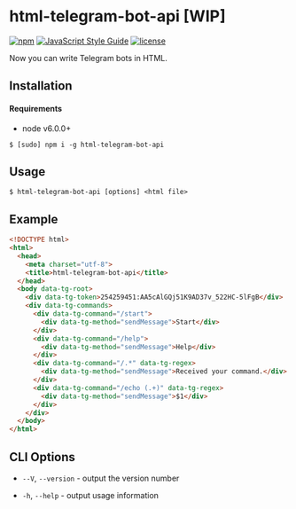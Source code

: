 # html-telegram-bot-api [WIP]

[![npm](https://img.shields.io/npm/v/html-telegram-bot-api.svg)](https://www.npmjs.com/package/html-telegram-bot-api)
[![JavaScript Style Guide](https://img.shields.io/badge/code_style-standard-brightgreen.svg)](https://standardjs.com)
[![license](https://img.shields.io/github/license/Bannerets/html-telegram-bot-api.svg)](https://github.com/Bannerets/html-telegram-bot-api)

Now you can write Telegram bots in HTML.

## Installation

#### Requirements

- node v6.0.0+

```console
$ [sudo] npm i -g html-telegram-bot-api
```

## Usage

```console
$ html-telegram-bot-api [options] <html file>
```

## Example

```html
<!DOCTYPE html>
<html>
  <head>
    <meta charset="utf-8">
    <title>html-telegram-bot-api</title>
  </head>
  <body data-tg-root>
    <div data-tg-token>254259451:AA5cAlGQj51K9AD37v_522HC-5lFgB</div>
    <div data-tg-commands>
      <div data-tg-command="/start">
        <div data-tg-method="sendMessage">Start</div>
      </div>
      <div data-tg-command="/help">
        <div data-tg-method="sendMessage">Help</div>
      </div>
      <div data-tg-command="/.*" data-tg-regex>
        <div data-tg-method="sendMessage">Received your command.</div>
      </div>
      <div data-tg-command="/echo (.+)" data-tg-regex>
        <div data-tg-method="sendMessage">$1</div>
      </div>
    </div>
  </body>
</html>
```

## CLI Options

- `--V`, `--version` - output the version number

- `-h`, `--help` - output usage information
